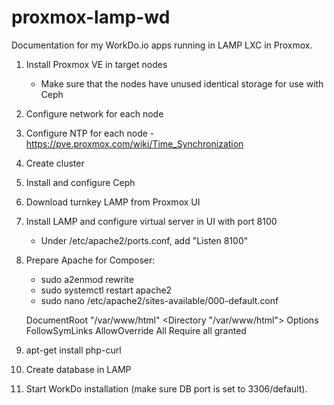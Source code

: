 # proxmox-lamp-wd
Documentation for my WorkDo.io apps running in LAMP LXC in Proxmox.

1. Install Proxmox VE in target nodes
     - Make sure that the nodes have unused identical storage for use with Ceph
3. Configure network for each node
4. Configure NTP for each node - https://pve.proxmox.com/wiki/Time_Synchronization
5. Create cluster
6. Install and configure Ceph
7. Download turnkey LAMP from Proxmox UI
8. Install LAMP and configure virtual server in UI with port 8100
     - Under /etc/apache2/ports.conf, add "Listen 8100"
10. Prepare Apache for Composer:
    - sudo a2enmod rewrite
    - sudo systemctl restart apache2
    - sudo nano /etc/apache2/sites-available/000-default.conf
      
     DocumentRoot "/var/www/html"
    <Directory "/var/www/html">
            Options FollowSymLinks
            AllowOverride All
            Require all granted
    </Directory>
12. apt-get install php-curl
13. Create database in LAMP
14. Start WorkDo installation (make sure DB port is set to 3306/default).
